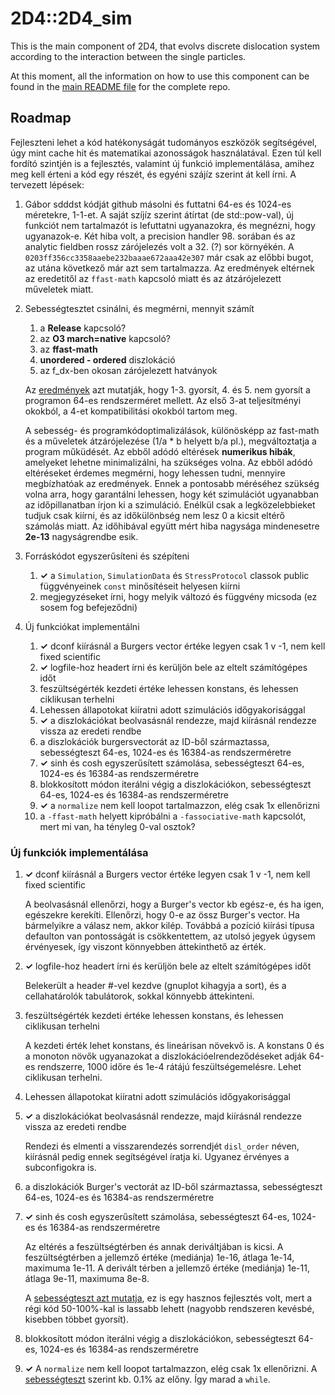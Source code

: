 # 2D4::2D4_sim
This is the main component of 2D4, that evolvs discrete dislocation system according to the interaction between the single particles.

At this moment, all the information on how to use this component can be found in the [main README file](https://github.com/danieltuzes/2D4) for the complete repo.

## Roadmap
Fejleszteni lehet a kód hatékonyságát tudományos eszközök segítségével, úgy mint cache hit és matematikai azonosságok használatával. Ezen túl kell fordító szintjén is a fejlesztés, valamint új funkció implementálása, amihez meg kell érteni a kód egy részét, és egyéni szájíz szerint át kell írni. A tervezett lépések:

1. Gábor sdddst kódját github másolni és futtatni 64-es és 1024-es méretekre, 1-1-et. A saját szíjíz szerint átírtat (de std::pow-val), új funkciót nem tartalmazót is lefuttatni ugyanazokra, és megnézni, hogy ugyanazok-e. Két hiba volt, a precision handler 98. sorában és az analytic fieldben rossz zárójelezés volt a 32. (?) sor környékén. A `0203ff356cc3358aaebe232baaae672aaa42e307` már csak az előbbi bugot, az utána következő már azt sem tartalmazza. Az eredmények eltérnek az eredetitől az `ffast-math` kapcsoló miatt és az átzárójelezett műveletek miatt.

3. Sebességtesztet csinálni, és megmérni, mennyit számít

   1. a **Release** kapcsoló?
   1. az **O3 march=native** kapcsoló?
   2. az **ffast-math**
   4. **unordered - ordered** diszlokáció
   3. az f_dx-ben okosan zárójelezett hatványok

   Az [eredmények](speedtests.md#első-ötletek) azt mutatják, hogy 1-3. gyorsít, 4. és 5. nem gyorsít a programon 64-es rendszerméret mellett. Az első 3-at teljesítményi okokból, a 4-et kompatibilitási okokból tartom meg.

   A sebesség- és programkódoptimalizálások, különösképp az fast-math és a műveletek átzárójelezése (1/a * b helyett b/a pl.), megváltoztatja a program műküdését. Az ebből adódó eltérések **numerikus hibák**, amelyeket lehetne minimalizálni, ha szükséges volna. Az ebből adódó eltéréseket érdemes megmérni, hogy lehessen tudni, mennyire megbízhatóak az eredmények. Ennek a pontosabb méréséhez szükség volna arra, hogy garantálni lehessen, hogy két szimulációt ugyanabban az időpillanatban írjon ki a szimuláció. Enélkül csak a legközelebbieket tudjuk csak kiírni, és az időkülönbség nem lesz 0 a kicsit eltérő számolás miatt. Az időhibával együtt mért hiba nagysága mindenesetre **2e-13** nagyságrendbe esik.

4. Forráskódot egyszerűsíteni és szépíteni
   1. **✓** a `Simulation`, `SimulationData` és `StressProtocol` classok public függvényeinek `const` minősítéseit helyesen kiírni
   2. megjegyzéseket írni, hogy melyik változó és függvény micsoda (ez sosem fog befejeződni)

4. Új funkciókat implementálni
   1. **✓** dconf kiírásnál a Burgers vector értéke legyen csak 1 v -1, nem kell fixed scientific
   2. **✓** logfile-hoz headert írni és kerüljön bele az eltelt számítógépes időt 
   3. feszültségérték kezdeti értéke lehessen konstans, és lehessen ciklikusan terhelni
   4. Lehessen állapotokat kiíratni adott szimulációs időgyakorisággal
   5. **✓** a diszlokációkat beolvasásnál rendezze, majd kiírásnál rendezze vissza az eredeti rendbe
   6. a diszlokációk burgersvectorát az ID-ből származtassa, sebességteszt 64-es, 1024-es és 16384-as rendszerméretre
   7. **✓** sinh és cosh egyszerűsített számolása, sebességteszt 64-es, 1024-es és 16384-as rendszerméretre
   8. blokkosított módon iterálni végig a diszlokációkon, sebességteszt 64-es, 1024-es és 16384-as rendszerméretre
   9. **✓** a `normalize` nem kell loopot tartalmazzon, elég csak 1x ellenőrizni
   10. a `-ffast-math` helyett kipróbálni a `-fassociative-math` kapcsolót, mert mi van, ha tényleg 0-val osztok?

### Új funkciók implementálása

   1. **✓** dconf kiírásnál a Burgers vector értéke legyen csak 1 v -1, nem kell fixed scientific
   
		A beolvasásnál ellenőrzi, hogy a Burger's vector kb egész-e, és ha igen, egészekre kerekíti. Ellenőrzi, hogy 0-e az össz Burger's vector. Ha bármelyikre a válasz nem, akkor kilép. Továbbá a pozíció kiírási típusa defaulton van pontosságát is csökkentettem, az utolsó jegyek úgysem érvényesek, így viszont könnyebben áttekinthető az érték.

   2. **✓** logfile-hoz headert írni és kerüljön bele az eltelt számítógépes időt

		Belekerült a header #-vel kezdve (gnuplot kihagyja a sort), és a cellahatárolók tabulátorok, sokkal könnyebb áttekinteni.

   3. feszültségérték kezdeti értéke lehessen konstans, és lehessen ciklikusan terhelni

		A kezdeti érték lehet konstans, és lineárisan növekvő is. A konstans 0 és a monoton növők ugyanazokat a diszlokációelrendeződéseket adják 64-es rendszerre, 1000 időre és 1e-4 rátájú feszültségemelésre. Lehet ciklikusan terhelni.

   4. Lehessen állapotokat kiíratni adott szimulációs időgyakorisággal
   5. **✓** a diszlokációkat beolvasásnál rendezze, majd kiírásnál rendezze vissza az eredeti rendbe

		Rendezi és elmenti a visszarendezés sorrendjét `disl_order` néven, kiírásnál pedig ennek segítségével íratja ki. Ugyanez érvényes a subconfigokra is.

   6. a diszlokációk Burger's vectorát az ID-ből származtassa, sebességteszt 64-es, 1024-es és 16384-as rendszerméretre
   7. **✓** sinh és cosh egyszerűsített számolása, sebességteszt 64-es, 1024-es és 16384-as rendszerméretre

      Az eltérés a feszültségtérben és annak deriváltjában is kicsi. A feszültségtérben a jellemző értéke (mediánja) 1e-16, átlaga 1e-14, maximuma 1e-11. A derivált térben a jellemző értéke (mediánja) 1e-11, átlaga 9e-11, maximuma 8e-8.

      A [sebességteszt azt mutatja](speedtests.md#ieee_hyperbolic), ez is egy hasznos fejlesztés volt, mert a régi kód 50-100%-kal is lassabb lehett (nagyobb rendszeren kevésbé, kisebben többet gyorsít).

   8. blokkosított módon iterálni végig a diszlokációkon, sebességteszt 64-es, 1024-es és 16384-as rendszerméretre
   9. **✓** A `normalize` nem kell loopot tartalmazzon, elég csak 1x ellenőrizni. A [sebességteszt](speedtests.md#normalize) szerint kb. 0.1% az előny. Így marad a `while`.

		
